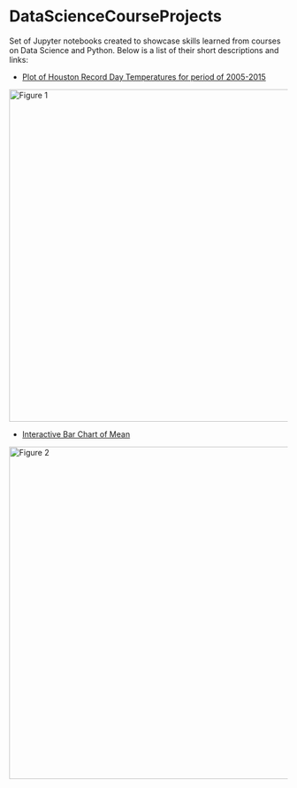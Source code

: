 # DataScienceCourseProjects
Set of Jupyter notebooks created to showcase skills learned from courses on Data Science and Python. Below is a list of their short descriptions and links:

- [Plot of Houston Record Day Temperatures for period of 2005-2015](https://github.com/caiobran/DataScienceCourseProjects/blob/master/Houston_Record_Temperatures.ipynb)

<img src="https://i.imgur.com/jLmc556.png" alt="Figure 1" align="middle" width="600"/>

- [Interactive Bar Chart of Mean ](https://github.com/caiobran/DataScienceSampleCode/blob/master/BarChartsWithInteractiveGradientScale.ipynb)

<img src="https://i.imgur.com/2c2DCTg.png" alt="Figure 2" align="middle" width="600"/>
